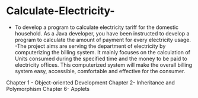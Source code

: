 # Calculate-Electricity-
- To develop a program to calculate electricity tariff for the domestic household. As a Java developer, you have been instructed to develop a program to calculate the amount of payment for every electricity usage.
-The project aims are serving the department of electricity by computerizing the billing system. It mainly focuses on the calculation of Units consumed during the specified time and the money to be paid to electricity offices. This computerized system will make the overall billing system easy, accessible, comfortable and effective for the consumer.

Chapter 1 - Object-oriented Development
Chapter 2- Inheritance and Polymorphism
Chapter 6- Applets
